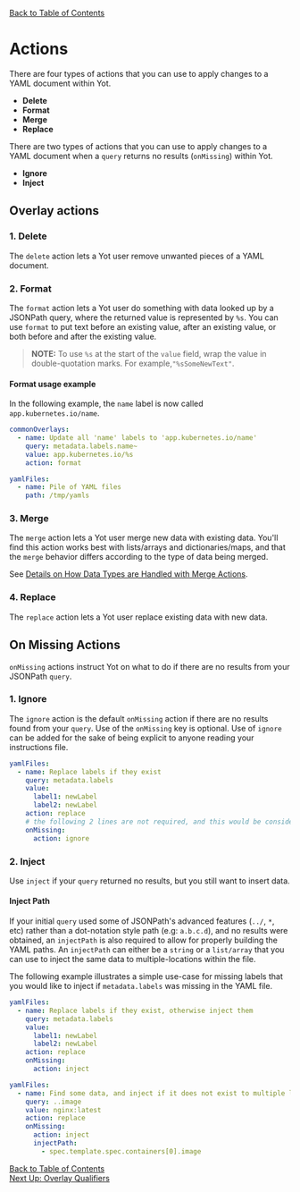 [Back to Table of Contents](../documentation.md)

# Actions

There are four types of actions that you can use to apply changes to a YAML document within Yot.

* **Delete**
* **Format**
* **Merge**
* **Replace**


There are two types of actions that you can use to apply changes to a YAML document when a `query` returns no results (`onMissing`) within Yot.

* **Ignore**
* **Inject**


## Overlay actions

### 1. Delete

The `delete` action lets a Yot user remove unwanted pieces of a YAML document.   


### 2. Format

The `format` action lets a Yot user do something with data looked up by a JSONPath query, where the returned value is represented by `%s`.  You can use `format` to put text before an existing value, after an existing value, or both before and after the existing value.  

>**NOTE:** To use `%s` at the start of the `value` field, wrap the value in double-quotation marks. For example,`"%sSomeNewText"`.


#### Format usage example

In the following example, the `name` label is now called `app.kubernetes.io/name`.

```yaml
commonOverlays:
  - name: Update all 'name' labels to 'app.kubernetes.io/name'
    query: metadata.labels.name~
    value: app.kubernetes.io/%s
    action: format

yamlFiles:
  - name: Pile of YAML files
    path: /tmp/yamls
```



### 3. Merge

The `merge` action lets a Yot user merge new data with existing data. You'll find this action works best with lists/arrays and dictionaries/maps, and that the `merge` behavior differs according to the type of data being merged.

See [Details on How Data Types are Handled with Merge Actions](mergeTypeFunctionality.md).


### 4. Replace

The `replace` action lets a Yot user replace existing data with new data.



## On Missing Actions

`onMissing` actions instruct Yot on what to do if there are no results from your JSONPath `query`.


### 1. Ignore

The `ignore` action is the default `onMissing` action if there are no results found from your `query`.  Use of the `onMissing` key is optional. Use of `ignore` can be added for the sake of being explicit to anyone reading your instructions file.  

```yaml
yamlFiles:
  - name: Replace labels if they exist
    query: metadata.labels
    value:
      label1: newLabel
      label2: newLabel
    action: replace
    # the following 2 lines are not required, and this would be considered long-form
    onMissing:
      action: ignore
```


### 2. Inject

Use `inject` if your `query` returned no results, but you still want to insert data.

#### Inject Path

If your initial `query` used some of JSONPath's advanced features (`../`, `*`, etc) rather than a dot-notation style path (e.g: `a.b.c.d`), and no results were obtained, an `injectPath` is also required to allow for properly building the YAML paths.  An `injectPath` can either be a `string` or a `list/array` that you can use to inject the same data to multiple-locations within the file.

The following example illustrates a simple use-case for missing labels that you would like to inject if `metadata.labels` was missing in the YAML file.

```yaml
yamlFiles:
  - name: Replace labels if they exist, otherwise inject them
    query: metadata.labels
    value:
      label1: newLabel
      label2: newLabel
    action: replace
    onMissing:
      action: inject
```


```yaml
yamlFiles:
  - name: Find some data, and inject if it does not exist to multiple locations
    query: ..image
    value: nginx:latest
    action: replace
    onMissing:
      action: inject
      injectPath:
        - spec.template.spec.containers[0].image
```

[Back to Table of Contents](../documentation.md)  
[Next Up: Overlay Qualifiers](qualifiers.md)
